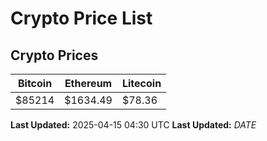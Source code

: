 # Crypto Price List

## Crypto Prices
| Bitcoin | Ethereum | Litecoin |
| ------- | -------- | -------- |
| $85214 | $1634.49 | $78.36 |
**Last Updated:** 2025-04-15 04:30 UTC
**Last Updated:** $DATE$
